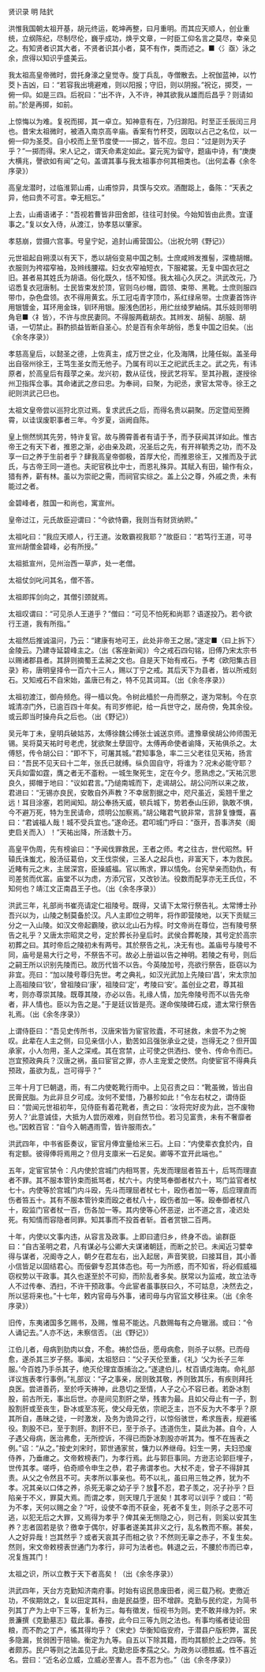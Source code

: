 贤识录 明 陆釴  

洪惟我国朝太祖开基，胡元终运，乾坤再整，曰月重明。而其应天顺人，创业重统，立纲陈纪，尽制尽伦，巍乎成功，焕乎文章，一时臣工仰名言之莫尽，幸亲见之。有知贤者识其大者，不贤者识其小者，莫不有作，类而述之。■〈氵亟〉泳之余，庶得以知识乎盛美云。  

我太祖高皇帝微时，尝托身濠之皇觉寺。旋丁兵乱，寺僧散去。上祝伽蓝神，以竹茭卜吉凶，曰：“若容我出境避难，则以阳报；守旧，则以阴报。”祝讫，掷茭，一俯一仰。如是三四。后祝曰：“出不许，入不许，神其欲我从雄而后昌乎？则请如前。”於是再掷，如前。  

上惊悔以为难。复祝而掷，其一卓立。知神意有在，乃归滁阳。时至正壬辰闰三月也。昔宋太祖微时，被酒入南京高辛庙。香案有竹杯茭，因取以占己之名位，以一俯一仰为圣茭。自小校而上至节度使一一掷之，皆不应。忽曰：“过是则为天子乎？”一掷而得。宋人记之，谓天命素定如此。宴元宪为留守，题庙中诗，有“庚庚大横兆，謦欲如有闻”之句。盖谓其事与我太祖事亦何其相类也。（出何孟春《余冬序录》）  

高皇龙潜时，过临淮郭山甫，山甫惊异，具馔与交欢。酒酣跽上，备陈：“天表之异，他曰贵不可言。幸无相忘。”  

上去，山甫语诸子：“吾视若曹皆非田舍郎，往往可封侯。今始知皆由此贵。宜谨事之。”复以女入侍，从渡江，协孝慈以肇家。  

孝慈崩，尝摄六宫事。号皇宁妃，追封山甫营国公。（出祝允明《野记》）  

元世祖起自朔漠以有天下，悉以胡俗变易中国之制。士庶咸辫发推髻，深檐胡帽。衣服则为袴褶窄袖，及辫线腰褶。妇女衣窄袖短衣，下服裙裳。无复中国衣冠之旧。甚者易其姓氏为胡语。俗化既久，恬不知怪。我太祖心久厌之。洪武改元，乃诏悉复衣冠唐制。士民皆束发於顶，官则乌纱帽，圆领、束带、黑靴。士庶则服四带巾，杂色盘领。衣不得用黄玄。乐工冠屯青字顶巾，系红绿帛带。士庶妻首饰许用银镀金，耳环用金珠，钏环用银。服浅色团衫，用纻丝绫罗紬绢。其乐妓则带明角皂■〈礻皆〉，不许与庶民妻同。不得服两截胡衣。其辫发、胡髻、胡服、胡语，一切禁止。斟酌损益皆断自圣心。於是百有余年胡俗，悉复中国之旧矣。（出《余冬序录》）  

孝慈高皇后，以懿圣之德，上佐真主，成万世之业，化及海隅，比隆任姒。盖圣母出自宿州徐王，王笃生圣女而无他子。乃属有司以王之祀武氏主之。武之先，有讳原者，於高皇后有葭莩之亲。龙兴初，数从征伐，授武艺将军。至其孙戡，遂授徐州卫指挥佥事。其命诸武之彦曰忠。为奉祠，曰聚，为祀丞，隶官太常寺。徐王之祀则洪武己巳也。  

太祖文皇帝尝以巡狩北京过焉。复求武氏之后，而得名贵以嗣聚。历定暨闳至腾霄，以诖误废职事者三年。今岁夏，诣阙自陈。  

皇上恻然悯其先劳，特许复官。故与腾霄善者有请于予，而予获闻其详如此。惟古帝王之有天下者，推恩之渐，必由亲及疏，况圣后之先，有开祥毓秀之功，而不及享一曰之养于生前者乎？肆我高皇帝御极，首厚大伦，而推恩徐王，又推而及于武氏，与古帝王同一道也。夫祀官秩比中士，而恩礼殊异。其赋入有田，输作有众，猎有养，薪有林。虽以为崇祀之需，而祠官实综之。盖上公之尊，外戚之贵，未有能过之者。  

金碧峰者，胜国一和尚也，寓宣州。  

皇帝过江，元氏故臣迎谓曰：“今欲恃霸，我则当有财货纳赆。”  

太祖叱曰：“我应天顺人，行王道。汝敢霸视我耶？”故臣曰：“若笃行王道，可寻宣州胡僧金碧峰，必有所授。”  

太祖抵宣州，见州治西一草庐，处一老僧。  

太祖仗剑叱问其名，僧不答。  

太祖即挥剑向之，其僧引颈就焉。  

太祖叹谓曰：“可见杀人王道乎？”僧曰：“可见不怕死和尚耶？语遂投乃。若今欲行王道，我有所指。”  

太祖然后推诚温问，乃云：“建康有地可王，此处非帝王之居。”遂定■〈曰上拆下〉金陵云。乃建寺延碧峰主之。（出《客座新闻》）今之戒石四句铭，旧傅乃宋太宗书以赐诸郡县者。其辞则摘蜀王孟昶之文也。自是天下始有戒石。予考《欧阳集古目录》称，唐明皇择令一百六十三人，赐以丁宁之戒。其后天下为县者，皆以所戒刻石。又知戒石不自宋始，盖唐已有之，特不见其词耳。（出《余冬序录》）  

太祖初渡江，御舟频危。得一樯以免。令树此樯於一舟而祭之，遂为常制。今在京城清凉门外，已逾百四十年矣。有司岁修祀，给一兵世守之，居舟傍，免其余役。或云即当时操舟兵之后也。（出《野记》）  

吴元年丁未，皇明兵破姑苏，太傅徐魏公缚张士诚送京师。遣豫章侯胡公帅师围无锡。吴将莫天祐时号老虎，犹欲聚土孽固守。太傅再命使者谕降，天祐俱杀之。太傅怒，传令胡公曰：“即不下，可屠其城。”君知事急，率二三父老往见天祐，扬言曰：“吾民不见天曰十二年，张氏已就缚。纵负固自守，将谁为？况未必能守耶？天兵如雷如霆，膺之者无不齑粉。一城生聚死生，定在今夕。愿熟虑之。”天祐沉思良久，掷帽于地曰：“议如君言。”乃缒南城而下，走谒胡公。胡公问所以来之故，君进曰：“无锡亦良民，安敢自外声教？不幸居割据之中，咫尺虽近，奚翘千里之远！耳目涂塞，若罔闻知。胡公奉扬天威，顿兵城下，势若泰山压卵，孰敢不惧，今不避万死，特为生民请命，烦明公加察焉。”胡公睹君气貌非常，言辞复慷慨，喜曰：“君诚福人哉！城不受兵宜也。”遂命还。君叩城门呼曰：“亟开，吾事济矣（阍吏启关而入）！”天祐出降，所活数十万。  

高皇平伪周，先有榜谕曰：“予闻伐罪救民，王者之师。考之往古，世代昭然。轩辕氏诛蚩尤，殷汤征葛伯，文王伐崇侯，三圣人之起兵也，非富天下，本为救民。近睹有元之末，主居深宫，臣操威福。官以贿求，罪以情免。台宪举亲而劾仇，有司差贫而优富。庙堂不以为虑，方添冗官，又改钞法。役数而配享亦无王氏位，不知何也？靖江文正南昌王子也。（出《余冬序录》）  

洪武三年，礼部尚书崔亮请定仁祖陵号。既得，又请下太常行祭告礼。太常博士孙吾兴以为，山陵之制莫备於汉。凡人主即位之明年，将作即营陵地，以天下贡赋三分之一入山陵。如汉文帝起霸陵，欲以北山石为椁。时文帝尚在尊位，岂有陵号祭告之礼乎？又唐太宗昭灵之号，定於葬长孙皇后时。武侯合葬乾陵，其号定於高宗初葬之曰。其时帝后之陵初未有两号。其於祭告之礼，决无有也。盖庙号与陵号不同，庙号是易大行之号，不祭告不可。故必上册谥以告之神明。若陵之有号，则后之嗣王所以识别先陵而已。故历代皆不以告。今英陵加号，亮欲行祭告，臣窃以为非宜。亮曰：“加以陵号尊归先世。考之典礼，如汉光武加上先陵曰‘昌’，宋太宗加上高祖陵曰‘钦’，曾祖陵曰‘康’，祖陵曰‘定’，考陵曰‘安’。盖创业之君，尊其祖考，则亦尊崇其陵。既尊其陵，亦必以告。礼缘人情，加先帝陵号而不以告先帝者，非人情也。臣以为告之是。”于是廷议皆是亮。遂命俟陵碑石成，遣太常行祭告礼焉。（出《余冬序录》）  

上谓侍臣曰：“吾见史传所书，汉唐宋皆为宦官败蠹，不可拯救，未尝不为之惋叹。此辈在人主之侧，曰见亲信小人，勤苦如吕强张承业之徒，岂得无之？但开国承家，小人勿用，圣人之深戒。其在宫禁，止可使之供洒扫、使令、传命令而已。岂宜预政典兵？汉唐之祸，虽曰宦官之罪，亦人主宠爱之使然。向使宦官不得典兵预政，虽欲为乱，岂可得乎？”  

三年十月丁巳朝退，雨，有二内使乾靴行雨中。上见召责之曰：“靴虽微，皆出自民膏民脂。为此非旦夕可成。汝何不爱惜，乃暴殄如此！”令左右杖之，谓侍臣曰：“尝闻元世祖初年，见侍臣有着花靴者，责之曰：‘汝将完好皮为此，岂不废物劳人？’此意诚佳，大抵为人尝历艰难，则自然节俭。若习见富贵，未有不奢靡者也。”因敕百官：“自今入朝遇雨雪，皆许服雨衣。”  

洪武四年，中书省臣奏议，宦官月俸宜量给米三石。上曰：“内使辈衣食於内，自有定额。彼得俸将焉用之？但月支廪米一石足矣。卿等不宜开此端也。”  

五年，定宦官禁令：凡内使於宫城门内相骂詈，先发而理屈者笞五十，后骂而理直者不罪。其不服本管钤束而抵骂者，杖六十。内使骂奉御者杖六十，骂门监官者杖七十。内使等於宫城门内斗殴，先斗而理屈者杖七十，殴伤者加一等，后应理直而伤者笞五十。其有不服本管钤束而殴之者杖八十，殴伤者加一等。殴奉御者杖八十，殴监门官者杖一百，伤各加一等。其内使等心怀恶逆，出不道之言，凌迟处死。有知情而容隐者同罪。知其事而不投首者斩。首者赏银二百两。  

十年，内使以文事内违，从容言及政事。上即曰遣归乡，终身不齿。谕群臣曰：“自古圣明之君，凡有谋必与公卿大夫谋诸朝廷，而断之於已。未闻近习嬖幸得与谋者，况阍寺之人，朝夕在君左右，出入起居，声音笑貌，曰接耳目，其小善小信皆足以固结君心。而佞僻专忍其体态也。苟一为所惑，而不知省，将必假威福窃权势以干政事。其久也遂至於不可抑，而阶乱者多矣。朕常以为监戒，故立法寺人不过传奉、洒扫，不许干预政事。今此宦者虽事朕曰久，不可姑息，决然去之，所以惩将来也。”十七年，敕内官毋与外事，诸司毋与内官监文移往来。（出《余冬序录》）  

旧传，东夷诸国多乞赐书，及赐，惟易不能达。凡数赐每有之舟辙溺。或曰：“令人诵记去。”人亦不达，未察信否。（出《野记》）  

江伯儿者，母病到肋肉以食，不愈。祷於岱岳，愿母病愈，则杀子以祭。已而母愈，遂杀其三岁子祭。事闻，太祖怒曰：“父子天伦至重，《礼》‘父为长子三年服。’今百姓乃手杀其子，绝灭伦理宜亟捕治之。”遂逮伯儿，杖百谪戍海南。命礼部详议旌表孝行事例。”礼部议：“子之事亲，居则致其敬，养则致其乐，有疾则拜托良医。尝进善药，至於呼天祷神，此恳切之至情，人子之心不容已者。若卧冰割股，前古所无，事出后世。亦是间见割肝之举，残害为最。且如父母止有一子，割股割肝或至丧生，卧冰或至冻死，使父母无依，宗祀乏主，岂不反为大不孝乎？原其所自，愚昧之徒，一时激发，及务为诡异之行，以惊俗骇世，希求旌表，规避徭役。割股不已，至于割肝。割肝不已，至于杀子。违道伤生，莫此为甚。自今，人子遇父母病，医治弗愈，无所控诉，不得已而卧冰割股亦听其为。惟不在旌表之例。”诏：“从之。”按史刘宋时，郭世通家贫，慵力以养继母。妇生一男，夫妇恐废侍养，乃垂瘗之。文帝敕榜表门，为孝行焉。此与郭巨事同。方逊志论郭巨埋子，世传其孝。嗟呼，伯奇顺令申生之恭，君子弗谓孝也。大杖不走，曾子不得辞其责。从父之令然且不可。夫孝所以事亲也。苟不以礼，虽曰用三牲之养，犹为不孝。况其亲以口体之养，杀死无辜之幼子乎？放不忍，君子羡之，况子孙乎？巨陷亲于不义，罪莫大焉。而谓之孝，则天理几于泯矣！其孝可以训乎？或曰：“苟为不孝，天何以赐之金？”吁，设使不幸而不获金，死者不复生，则杀子之恶不可逃，以犯无后之大罪，又焉得为孝乎？俾其亲无恻隐之心，则己有，则奚以安其生养？志者固若是欤？徼幸于偶尔，好事者遂美其非义之行，乱名教而不察。甚矣，人之好异哉！岂其然乎？或者天哀其子而相之欤？不然则无辜之赤子，不复生矣。然则，宋文帝敕榜表世通门为孝行，非可为法者也。韩退之云，不腰於市而已幸，况复旌其门！  

太祖之识，所以立教于天下者高矣！（出《余冬序录》）  

洪武四年，天台方克勤知济南府事。时始有诏民恳废田者，阅三载乃税。吏徼近功，不俟期敛之，复以田定其科，由是民益堕，田不增辟。克勤与民约定，为简书列其丁产为上中下三等，复析为三。每有徵发，恒视书为则。吏不敢并缘为奸。宋景濂撰《克勤墓志》载此事。春按，此今曰三等九则之法也。有事均徭者徒论田粮，而不酌之丁产，徭其得均乎？《宋史》华衡知临安府，于潜县户版积弊，富民多隐漏，贫弱困于陪输。衡定为九等。自五以下除其籍，而均其额於上之四等。贫者颇苏。民户等则之法盖见于此。克勤忠臣孝孺之父。为政务以德胜威。性不喜近名。尝曰：“近名必立威，立威必至害人。吾不忍为也。”（出《余冬序录》）  

